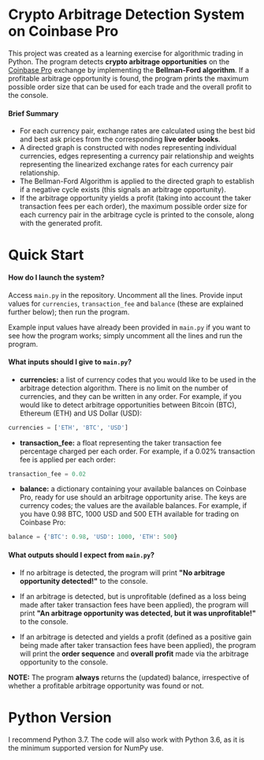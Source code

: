 # Crypto Arbitrage Detection System on Coinbase Pro


This project was created as a learning exercise for algorithmic trading in Python. The program detects **crypto arbitrage opportunities** on the [Coinbase Pro](https://pro.coinbase.com/) exchange by implementing the **Bellman-Ford algorithm**. If a profitable arbitrage opportunity is found, the program prints the maximum possible order size that can be used for each trade and the overall profit to the console. 

#### Brief Summary

* For each currency pair, exchange rates are calculated using the best bid and best ask prices from the corresponding **live order books**. 
* A directed graph is constructed with nodes representing individual currencies, edges representing a currency pair relationship and weights representing the linearized exchange rates for each currency pair relationship. 
* The Bellman-Ford Algorithm is applied to the directed graph to establish if a negative cycle exists (this signals an arbitrage opportunity).
* If the arbitrage opportunity yields a profit (taking into account the taker transaction fees per each order), the maximum possible order size for each currency pair in the arbitrage cycle is printed to the console, along with the generated profit. 

# Quick Start


#### How do I launch the system?

Access  `main.py` in the repository. Uncomment all the lines. Provide input values for `currencies`, `transaction_fee` and `balance` (these are explained further below); then run the program. 

Example input values have already been provided in `main.py` if you want to see how the program works; simply uncomment all the lines and run the program. 

#### What inputs should I give to `main.py`?

* **currencies:** a list of currency codes that you would like to be used in the arbitrage detection algorithm. There is no limit on the number of currencies, and they can be written in any order. For example, if you would like to detect arbitrage opportunities between Bitcoin (BTC), Ethereum (ETH) and US Dollar (USD):

```python
currencies = ['ETH', 'BTC', 'USD']
```

* **transaction_fee:** a float representing the taker transaction fee percentage charged per each order. For example, if a 0.02% transaction fee is applied per each order:

```python
transaction_fee = 0.02
```

* **balance:** a dictionary containing your available balances on Coinbase Pro, ready for use should an arbitrage opportunity arise. The keys are currency codes; the values are the available balances. For example, if you have 0.98 BTC, 1000 USD and 500 ETH available for trading on Coinbase Pro:

```python
balance = {'BTC': 0.98, 'USD': 1000, 'ETH': 500}
```

#### What outputs should I expect from `main.py`?

* If no arbitrage is detected, the program will print **"No arbitrage opportunity detected!"** to the console.
* If an arbitrage is detected, but is unprofitable (defined as a loss being made after taker transaction fees have been applied), the program will print  **"An arbitrage opportunity was detected, but it was unprofitable!"** to the console. 

* If an arbitrage is detected and yields a profit (defined as a positive gain being made after taker transaction fees have been applied), the program will print the **order sequence** and **overall profit** made via the arbitrage opportunity to the console.

**NOTE:** The program **always** returns the (updated) balance, irrespective of whether a profitable arbitrage opportunity was found or not.

# Python Version

I recommend Python 3.7. The code will also work with Python 3.6, as it is the minimum supported version for NumPy use.  
